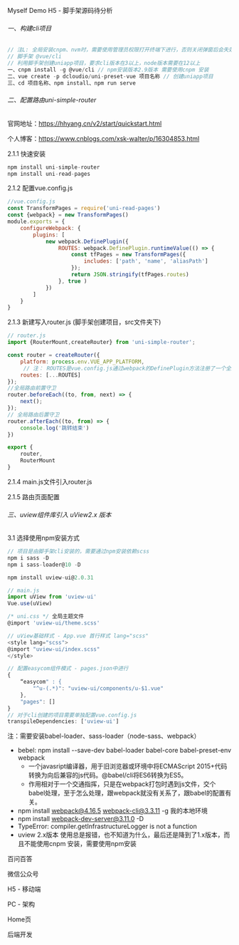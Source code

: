 Myself Demo H5 - 脚手架源码待分析

###### 一、构建cli项目

```javascript
// 注L: 全局安装cnpm、nvm时，需要使用管理员权限打开终端下进行，否则关闭弹窗后会失效，也不知道为什么
// 脚手架 @vue/cli
// 利用脚手架创建uniapp项目，要求cli版本在3以上，node版本需要在12以上
一、cnpm install -g @vue/cli // npm安装版本2.9版本 需要使用cnpm 安装
二、vue create -p dcloudio/uni-preset-vue 项目名称 // 创建uniapp项目
三、cd 项目名称、npm install、npm run serve
```

###### 二、配置路由uni-simple-router

官网地址：https://hhyang.cn/v2/start/quickstart.html

个人博客：https://www.cnblogs.com/xsk-walter/p/16304853.html

2.1.1 快速安装

```javascript
npm install uni-simple-router
npm install uni-read-pages
```

2.1.2 配置vue.config.js

```javascript
//vue.config.js
const TransformPages = require('uni-read-pages')
const {webpack} = new TransformPages()
module.exports = {
	configureWebpack: {
		plugins: [
			new webpack.DefinePlugin({
				ROUTES: webpack.DefinePlugin.runtimeValue(() => {
					const tfPages = new TransformPages({
						includes: ['path', 'name', 'aliasPath']
					});
					return JSON.stringify(tfPages.routes)
				}, true )
			})
		]
	}
}
```

2.1.3 新建写入router.js  (脚手架创建项目，src文件夹下)

```javascript
// router.js
import {RouterMount,createRouter} from 'uni-simple-router';

const router = createRouter({
	platform: process.env.VUE_APP_PLATFORM,
     // 注： ROUTES是vue.config.js通过webpack的DefinePlugin方法注册了一个全局变量并挂载
	routes: [...ROUTES]
});
//全局路由前置守卫
router.beforeEach((to, from, next) => {
	next();
});
// 全局路由后置守卫
router.afterEach((to, from) => {
    console.log('跳转结束')
})

export {
	router,
	RouterMount
}
```

2.1.4 main.js文件引入router.js

2.1.5 路由页面配置

###### 三、uview组件库引入 uView2.x 版本

3.1 选择使用npm安装方式

```javascript
// 项目是由脚手架cli安装的，需要通过npm安装依赖scss
npm i sass -D
npm i sass-loader@10 -D

npm install uview-ui@2.0.31

// main.js
import uView from 'uview-ui'
Vue.use(uView)

/* uni.css */ 全局主题文件
@import 'uview-ui/theme.scss'

// uView基础样式 - App.vue 首行样式 lang="scss"
<style lang="scss">
@import "uview-ui/index.scss"
</style>

// 配置easycom组件模式 - pages.json中进行
{
    “easycom" : {
		"^u-(.*)": "uview-ui/components/u-$1.vue"
	},
    "pages": []
}
// 对于cli创建的项目需要单独配置vue.config.js
transpileDependencies: ['uview-ui']
```

注：需要安装babel-loader、sass-loader（node-sass、webpack）

* bebel:   npm install --save-dev babel-loader babel-core babel-preset-env webpack
  * 一个javasript编译器，用于旧浏览器或环境中将ECMAScript 2015+代码转换为向后兼容的js代码。@babel/cli将ES6转换为ES5。
  * 作用相对于一个交通指挥，只是在webpack打包时遇到js文件，交个babel处理，至于怎么处理，跟webpack就没有关系了，跟babel的配置有关。
* npm install webpack@4.16.5 webpack-cli@3.3.11 -g  我的本地环境
* npm install webpack-dev-server@3.11.0 -D
* TypeError: compiler.getInfrastructureLogger is not a function
* uview 2.x版本 使用总是报错，也不知道为什么，最后还是降到了1.x版本，而且不能使用cnpm 安装，需要使用npm安装

百问百答

微信公众号

H5 - 移动端

PC - 架构

Home页

后端开发


